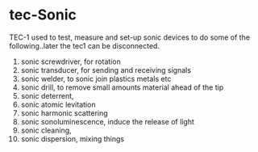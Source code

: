# tec-Sonic

TEC-1 used to test, measure and set-up sonic devices to do some of the following..later the tec1 can be disconnected.

1. sonic screwdriver, for rotation
2. sonic transducer, for sending and receiving signals
3. sonic welder, to sonic join plastics metals etc
4. sonic drill, to remove small amounts material ahead of the tip
5. sonic deterrent, 
6. sonic atomic levitation
7. sonic harmonic scattering
8. sonic sonoluminescence, induce the release of light
9. sonic cleaning, 
10. sonic dispersion, mixing things 
